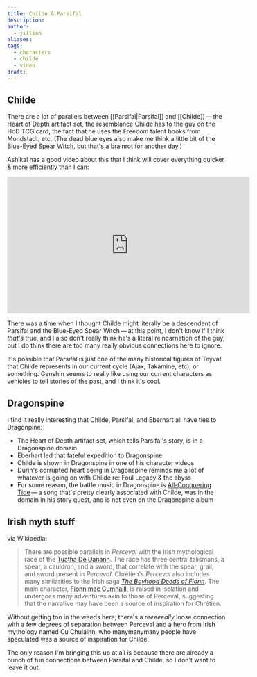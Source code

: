 ```yaml
---
title: Childe & Parsifal
description: 
author:
  - jillian
aliases: 
tags:
  - characters
  - childe
  - video
draft:
---
```

## Childe
There are a lot of parallels between [[Parsifal|Parsifal]] and [[Childe]] — the Heart of Depth artifact set, the resemblance Childe has to the guy on the HoD TCG card, the fact that he uses the Freedom talent books from Mondstadt, etc. (The dead blue eyes also make me think a little bit of the Blue-Eyed Spear Witch, but that's a brainrot for another day.)

Ashikai has a good video about this that I think will cover everything quicker & more efficiently than I can:

<iframe width="560" height="315" src="https://www.youtube.com/embed/cPUcllAoxFo?si=d-vVfgSGzlbLDL2_" title="YouTube video player" frameborder="0" allow="accelerometer; autoplay; clipboard-write; encrypted-media; gyroscope; picture-in-picture; web-share" referrerpolicy="strict-origin-when-cross-origin" allowfullscreen></iframe>

There was a time when I thought Childe might literally be a descendent of Parsifal and the Blue-Eyed Spear Witch — at this point, I don't know if I think *that's* true, and I also don't really think he's a literal reincarnation of the guy, but I do think there are too many really obvious connections here to ignore. 

It's possible that Parsifal is just one of the many historical figures of Teyvat that Childe represents in our current cycle (Ajax, Takamine, etc), or something. Genshin seems to really like using our current characters as vehicles to tell stories of the past, and I think it's cool.

## Dragonspine
I find it really interesting that Childe, Parsifal, and Eberhart all have ties to Dragonpine:
- The Heart of Depth artifact set, which tells Parsifal's story, is in a Dragonspine domain
- Eberhart led that fateful expedition to Dragonspine
- Childe is shown in Dragonspine in one of his character videos
- Durin's corrupted heart being in Dragonspine reminds me a lot of whatever is going on with Childe re: Foul Legacy & the abyss
- For some reason, the battle music in Dragonspine is [All-Conquering Tide](https://www.youtube.com/watch?v=DQ4y4CxTye8) — a song that's pretty clearly associated with Childe, was in the domain in his story quest, and is not even on the Dragonspine album
## Irish myth stuff
via Wikipedia:
>  There are possible parallels in *Perceval* with the Irish mythological race of the [Tuatha Dé Danann](https://en.wikipedia.org/wiki/Tuatha_D%C3%A9_Danann). The race has three central talismans, a spear, a cauldron, and a sword, that correlate with the spear, grail, and sword present in *Perceval*. Chrétien's *Perceval* also includes many similarities to the Irish saga *[The Boyhood Deeds of Fionn](https://en.wikipedia.org/wiki/The_Boyhood_Deeds_of_Fionn)*. The main character, [Fionn mac Cumhaill](https://en.wikipedia.org/wiki/Fionn_mac_Cumhaill), is raised in isolation and undergoes many adventures akin to those of Perceval, suggesting that the narrative may have been a source of inspiration for Chrétien.

Without getting too in the weeds here, there's a *reeeeeally* loose connection with a few degrees of separation between Perceval and a hero from Irish mythology named Cu Chulainn, who manymanymany people have speculated was a source of inspiration for Childe. 

The only reason I'm bringing this up at all is because there are already a bunch of fun connections between Parsifal and Childe, so I don't want to leave it out.